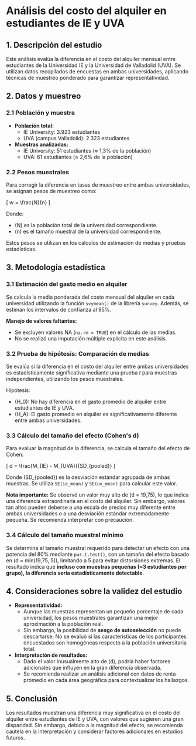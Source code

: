 # **Análisis del costo del alquiler en estudiantes de IE y UVA**

## **1. Descripción del estudio**
Este análisis evalúa la diferencia en el costo del alquiler mensual entre estudiantes de la Universidad IE y la Universidad de Valladolid (UVA). Se utilizan datos recopilados de encuestas en ambas universidades, aplicando técnicas de muestreo ponderado para garantizar representatividad.

## **2. Datos y muestreo**

### **2.1 Población y muestra**
- **Población total:**
  - IE University: 3.923 estudiantes
  - UVA (campus Valladolid): 2.323 estudiantes
- **Muestras analizadas:**
  - IE University: 51 estudiantes (≈ 1,3% de la población)
  - UVA: 61 estudiantes (≈ 2,6% de la población)

### **2.2 Pesos muestrales**
Para corregir la diferencia en tasas de muestreo entre ambas universidades, se asignan pesos de muestreo como:

\[ w = \frac{N}{n} \]

Donde:
- \(N\) es la población total de la universidad correspondiente.
- \(n\) es el tamaño muestral de la universidad correspondiente.

Estos pesos se utilizan en los cálculos de estimación de medias y pruebas estadísticas.

## **3. Metodología estadística**

### **3.1 Estimación del gasto medio en alquiler**
Se calcula la media ponderada del costo mensual del alquiler en cada universidad utilizando la función `svymean()` de la librería `survey`. Además, se estiman los intervalos de confianza al 95%.

**Manejo de valores faltantes:**
- Se excluyen valores NA (`na.rm = TRUE`) en el cálculo de las medias.
- No se realizó una imputación múltiple explícita en este análisis.

### **3.2 Prueba de hipótesis: Comparación de medias**
Se evalúa si la diferencia en el costo del alquiler entre ambas universidades es estadísticamente significativa mediante una prueba *t* para muestras independientes, utilizando los pesos muestrales.

Hipótesis:
- \(H_0\): No hay diferencia en el gasto promedio de alquiler entre estudiantes de IE y UVA.
- \(H_A\): El gasto promedio en alquiler es significativamente diferente entre ambas universidades.

### **3.3 Cálculo del tamaño del efecto (Cohen's d)**
Para evaluar la magnitud de la diferencia, se calcula el tamaño del efecto de Cohen:

\[ d = \frac{M_{IE} - M_{UVA}}{SD_{pooled}} \]

Donde \(SD_{pooled}\) es la desviación estándar agrupada de ambas muestras. Se utiliza `SE(ie_mean)` y `SE(uv_mean)` para calcular este valor.

**Nota importante:** Se observó un valor muy alto de \(d = 19,75\), lo que indica una diferencia extraordinaria en el costo del alquiler. Sin embargo, valores tan altos pueden deberse a una escala de precios muy diferente entre ambas universidades o a una desviación estándar extremadamente pequeña. Se recomienda interpretar con precaución.

### **3.4 Cálculo del tamaño muestral mínimo**
Se determina el tamaño muestral requerido para detectar un efecto con una potencia del 80% mediante `pwr.t.test()`, con un tamaño del efecto basado en \(d = min(19,75, 5)\), limitando a 5 para evitar distorsiones extremas. El resultado indica que **incluso con muestras pequeñas (≈3 estudiantes por grupo), la diferencia sería estadísticamente detectable**.

## **4. Consideraciones sobre la validez del estudio**
- **Representatividad:**
  - Aunque las muestras representan un pequeño porcentaje de cada universidad, los pesos muestrales garantizan una mejor aproximación a la población real.
  - Sin embargo, la posibilidad de **sesgo de autoselección** no puede descartarse. No se evaluó si las características de los participantes encuestados son homogéneas respecto a la población universitaria total.
- **Interpretación de resultados:**
  - Dado el valor inusualmente alto de \(d\), podría haber factores adicionales que influyen en la gran diferencia observada.
  - Se recomienda realizar un análisis adicional con datos de renta promedio en cada área geográfica para contextualizar los hallazgos.

## **5. Conclusión**
Los resultados muestran una diferencia muy significativa en el costo del alquiler entre estudiantes de IE y UVA, con valores que sugieren una gran disparidad. Sin embargo, debido a la magnitud del efecto, se recomienda cautela en la interpretación y considerar factores adicionales en estudios futuros.

